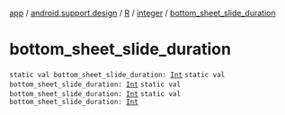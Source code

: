 [app](../../../index.md) / [android.support.design](../../index.md) / [R](../index.md) / [integer](index.md) / [bottom_sheet_slide_duration](.)

# bottom_sheet_slide_duration

`static val bottom_sheet_slide_duration: `[`Int`](https://kotlinlang.org/api/latest/jvm/stdlib/kotlin/-int/index.html)
`static val bottom_sheet_slide_duration: `[`Int`](https://kotlinlang.org/api/latest/jvm/stdlib/kotlin/-int/index.html)
`static val bottom_sheet_slide_duration: `[`Int`](https://kotlinlang.org/api/latest/jvm/stdlib/kotlin/-int/index.html)
`static val bottom_sheet_slide_duration: `[`Int`](https://kotlinlang.org/api/latest/jvm/stdlib/kotlin/-int/index.html)